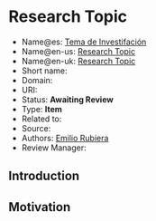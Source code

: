 # Research Topic

* Name@es: [Tema de Investifación]()
* Name@en-us: [Research Topic]()
* Name@en-uk: [Research Topic]()
* Short name: 
* Domain: 
* URI: 
* Status: **Awaiting Review**
* Type: **Item**
* Related to:
* Source: 
* Authors: [Emilio Rubiera](https://github.com/spitxa)
* Review Manager:

## Introduction



## Motivation